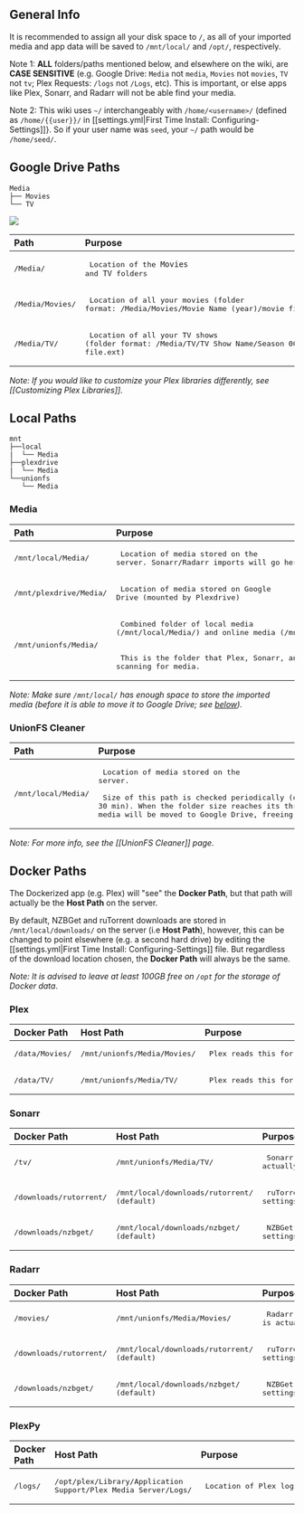## General Info

It is recommended to assign all your disk space to `/`, as all of your imported media and app data will be saved to `/mnt/local/` and `/opt/`,  respectively.


Note 1: **ALL** folders/paths mentioned below, and elsewhere on the wiki, are **CASE SENSITIVE** (e.g. Google Drive: `Media` not `media`, `Movies` not `movies`, `TV` not `tv`; Plex Requests: `/logs` not `/Logs`, etc). This is important, or else apps like Plex, Sonarr, and Radarr will not be able find your media.

Note 2: This wiki uses `~/` interchangeably with `/home/<username>/` (defined as `/home/{{user}}/` in [[settings.yml|First Time Install: Configuring-Settings]]}. So if your user name was `seed`, your `~/` path would be `/home/seed/`.

## Google Drive Paths




```
Media
├── Movies
└── TV
```

![](https://i.imgur.com/Q8cxZW4.png)


| Path                   | Purpose                                                                                                                                                            |
|:---------------------- |:------------------------------------------------------------------------------------------------------------------------------------------------------------------ |
| <pre>/Media/</pre>     | <pre> Location of the `Movies` and `TV` folders   </pre>                                                                                                                         |
| <pre>/Media/Movies/</pre> | <pre> Location of all your movies (folder format: /Media/Movies/Movie Name (year)/movie file.ext) </pre>                                                                                                  |
| <pre>/Media/TV/</pre>   | <pre> Location of all your TV shows (folder format: /Media/TV/TV Show Name/Season 00/episode file.ext)</pre> |

_Note: If you would like to customize your Plex libraries differently, see [[Customizing Plex Libraries]]._


## Local Paths

```
mnt
├──local
|  └── Media
├──plexdrive
|  └── Media
└──unionfs
   └── Media
```

### Media





| Path                   | Purpose                                                                                                                                                            |
|:---------------------- |:------------------------------------------------------------------------------------------------------------------------------------------------------------------ |
| <pre>/mnt/local/Media/</pre>     | <pre> Location of media stored on the server. Sonarr/Radarr imports will go here.   </pre>                                                                                                                         |
| <pre>/mnt/plexdrive/Media/</pre> | <pre> Location of media stored on Google Drive (mounted by Plexdrive) </pre>                                                                                                  |
| <pre>/mnt/unionfs/Media/</pre>   | <pre> Combined folder of local media (/mnt/local/Media/) and online media (/mnt/plexdrive/Media). <br /><br /> This is the folder that Plex, Sonarr, and Radarr read when scanning for media.</pre> |

_Note: Make sure `/mnt/local/` has enough space to store the imported media (before it is able to move it to Google Drive; see [below](#unionfs-cleaner))._

### UnionFS Cleaner


| Path               | Purpose                                                                                                                                                                                       |
|:------------------ |:--------------------------------------------------------------------------------------------------------------------------------------------------------------------------------------------- |
| <pre>/mnt/local/Media/</pre> | <pre> Location of media stored on the server. <br /><br /> Size of this path is checked periodically (default 30 min). When the folder size reaches its threshold (default 200GB), media will be moved to Google Drive, freeing up local disk space </pre> |

_Note: For more info, see the [[UnionFS Cleaner]] page._


## Docker Paths

The Dockerized app (e.g. Plex) will "see" the **Docker Path**, but that path will actually be the **Host Path** on the server. 

By default, NZBGet and ruTorrent downloads are stored in `/mnt/local/downloads/` on the server (i.e **Host Path**), however, this can be changed to point elsewhere (e.g. a second hard drive) by editing the [[settings.yml|First Time Install: Configuring-Settings]] file. But regardless of the download location chosen, the **Docker Path** will always be the same.

_Note: It is advised to leave at least 100GB free on `/opt` for the storage of Docker data_.

### Plex

| Docker Path    | Host Path                   | Purpose                      |
|:-------------- |:--------------------------- |:---------------------------- |
| <pre>/data/Movies/</pre> | <pre>/mnt/unionfs/Media/Movies/</pre> | <pre> Plex reads this for Movies </pre>  |
| <pre>/data/TV/</pre>     | <pre>/mnt/unionfs/Media/TV/</pre>     | <pre> Plex reads this for TV Shows </pre>|


### Sonarr


| Docker Path            | Host Path                         | Purpose                                                                 |
|:---------------------- |:--------------------------------- |:----------------------------------------------------------------------- |
| <pre>/tv/</pre>                  | <pre>/mnt/unionfs/Media/TV/</pre>           | <pre> Sonarr will import to /tv which is actually /mnt/unionfs/Media/TV/  on host system </pre> |
| <pre>/downloads/rutorrent/</pre> | <pre>/mnt/local/downloads/rutorrent/ (default) </pre> | <pre> ruTorrent download folder as set in settings.yml </pre>                       |
| <pre>/downloads/nzbget/</pre>    | <pre>/mnt/local/downloads/nzbget/ (default)   </pre> | <pre> NZBGet download folder as set in settings.yml </pre>                          |


### Radarr


| Docker Path            | Host Path                         | Purpose                                                                     |
|:---------------------- |:--------------------------------- |:--------------------------------------------------------------------------- |
| <pre>/movies/</pre>              | <pre>/mnt/unionfs/Media/Movies/</pre>       | <pre> Radarr will import to /movies which is actually /mnt/unionfs/Media/Movies/ on host system </pre> |
| <pre>/downloads/rutorrent/</pre> | <pre>/mnt/local/downloads/rutorrent/ (default) </pre> | <pre> ruTorrent download folder as set in settings.yml  </pre>                          |
| <pre>/downloads/nzbget/</pre>    | <pre>/mnt/local/downloads/nzbget/ (default) </pre>   | <pre> NZBGet download folder as set in settings.yml </pre>                               |


### PlexPy


| Docker Path | Host Path                                                      | Purpose                               |
|:----------- |:-------------------------------------------------------------- |:------------------------------------- |
| <pre>/logs/     </pre>     | <pre>/opt/plex/Library/Application Support/Plex Media Server/Logs/</pre> | <pre> Location of Plex logs </pre> |
